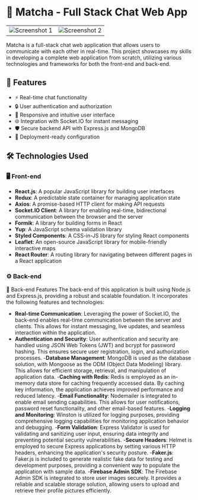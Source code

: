 
# 🌿 Matcha - Full Stack Chat Web App

<table>
  <tr>
    <td>
      <img src="https://github.com/gundam1337/matcha/assets/108071018/5e5b11ee-2893-44ec-a28d-6e343f83b950" alt="Screenshot 1">
    </td>
    <td>
      <img src="https://github.com/gundam1337/matcha/assets/108071018/3a54b5b5-9676-438e-a711-7e59d192f37f" alt="Screenshot 2">
    </td>
  </tr>
</table>


Matcha is a full-stack chat web application that allows users to communicate with each other in real-time. This project showcases my skills in developing a complete web application from scratch, utilizing various technologies and frameworks for both the front-end and back-end.

## 🌟 Features

- ⚡ Real-time chat functionality
- 🔒 User authentication and authorization
- 📱 Responsive and intuitive user interface
- 🌐 Integration with Socket.IO for instant messaging
- 🛡️ Secure backend API with Express.js and MongoDB
- 🚀 Deployment-ready configuration

## 🛠️ Technologies Used

### 🖥️ Front-end

- **React.js**: A popular JavaScript library for building user interfaces
- **Redux**: A predictable state container for managing application state
- **Axios**: A promise-based HTTP client for making API requests
- **Socket.IO Client**: A library for enabling real-time, bidirectional communication between the browser and the server
- **Formik**: A library for building forms in React
- **Yup**: A JavaScript schema validation library
- **Styled Components**: A CSS-in-JS library for styling React components
- **Leaflet**: An open-source JavaScript library for mobile-friendly interactive maps
- **React Router**: A routing library for navigating between different pages in a React application

### ⚙️ Back-end
🚀 Back-end Features
The back-end of this application is built using Node.js and Express.js, providing a robust and scalable foundation. It incorporates the following features and technologies:

- **Real-time Communication**: Leveraging the power of Socket.IO, the back-end enables real-time communication between the server and clients. This allows for instant messaging, live updates, and seamless interaction within the application.
- **Authentication and Security**: User authentication and security are handled using JSON Web Tokens (JWT) and bcrypt for password hashing. This ensures secure user registration, login, and authorization processes.
-**Database Management**: MongoDB is used as the database solution, with Mongoose as the ODM (Object Data Modeling) library. This allows for efficient storage, retrieval, and manipulation of application data.
-**Caching with Redis**: Redis is employed as an in-memory data store for caching frequently accessed data. By caching key information, the application achieves improved performance and reduced latency.
-**Email Functionality**: Nodemailer is integrated to enable email sending capabilities. This allows for user notifications, password reset functionality, and other email-based features.
-**Logging and Monitoring**: Winston is utilized for logging purposes, providing comprehensive logging capabilities for monitoring application behavior and debugging.
-**Form Validation**: Express Validator is used for validating and sanitizing user input, ensuring data integrity and preventing potential security vulnerabilities.
-**Secure Headers**: Helmet is employed to secure Express applications by setting various HTTP headers, enhancing the application's security posture.
-**Faker.js**: Faker.js is included to generate realistic fake data for testing and development purposes, providing a convenient way to populate the application with sample data.
-**Firebase Admin SDK**: The Firebase Admin SDK is integrated to store user images securely. It provides a reliable and scalable storage solution, allowing users to upload and retrieve their profile pictures efficiently.

